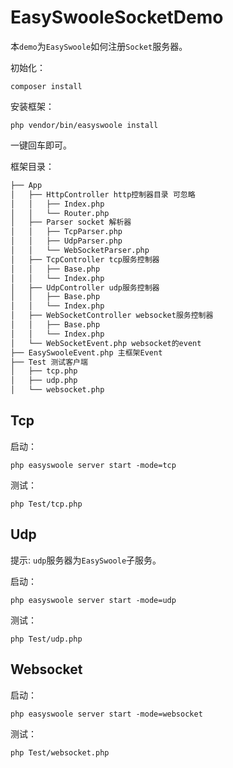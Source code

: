 # EasySwooleSocketDemo

本`demo`为`EasySwoole`如何注册`Socket`服务器。

初始化：

`composer install`

安装框架：

`php vendor/bin/easyswoole install`

一键回车即可。

框架目录：

```bash
├── App
│   ├── HttpController http控制器目录 可忽略
│   │   ├── Index.php
│   │   └── Router.php
│   ├── Parser socket 解析器
│   │   ├── TcpParser.php
│   │   ├── UdpParser.php
│   │   └── WebSocketParser.php
│   ├── TcpController tcp服务控制器
│   │   ├── Base.php
│   │   └── Index.php
│   ├── UdpController udp服务控制器
│   │   ├── Base.php
│   │   └── Index.php
│   ├── WebSocketController websocket服务控制器
│   │   ├── Base.php
│   │   └── Index.php
│   └── WebSocketEvent.php websocket的event
├── EasySwooleEvent.php 主框架Event
├── Test 测试客户端
│   ├── tcp.php
│   ├── udp.php
│   └── websocket.php
```

## Tcp

启动：

`php easyswoole server start -mode=tcp`

测试：

`php Test/tcp.php`

## Udp

提示: `udp`服务器为`EasySwoole`子服务。

启动：

`php easyswoole server start -mode=udp`

测试：

`php Test/udp.php`

## Websocket


启动：

`php easyswoole server start -mode=websocket`

测试：

`php Test/websocket.php`
